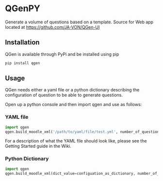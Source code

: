 # QGenPY

Generate a volume of questions based on a template. Source for Web app located at https://github.com/JA-VON/QGen-UI

## Installation

QGen is available through PyPi and be installed using pip

```Bash
pip install qgen
```

## Usage

QGen needs either a yaml file or a python dictionary describing the configuration of question to be able to generate questions. 

Open up a python console and then import qgen and use as follows:

### YAML file 
```Python
import qgen
qgen.build_moodle_xml('/path/to/yaml/file/test.yml', number_of_questions=50)
```

For a description of what the YAML file should look like, please see the Getting Started guide in the Wiki.

### Python Dictionary

```Python
import qgen
qgen.build_moodle_xml(dict_value=configuation_as_dictionary, number_of_questions=50)
```
